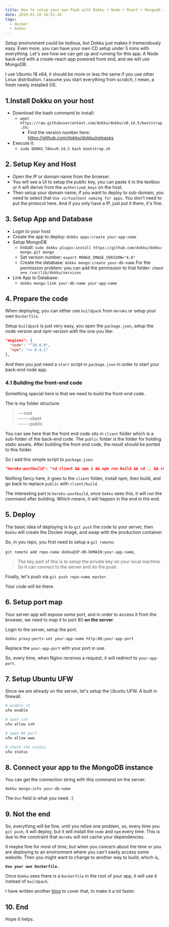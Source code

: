 ```yaml
---
title: How to setup your own PaaS with Dokku + Node + React + Mongodb + Nginx
date: 2019-01-28 16:51:34
tags:
  - docker
  - dokku
---
```


Setup environment could be tedious, but Dokku just makes it tremendously easy. Even more, you can have your own CD setup under 5 mins with everything. Let's see how we can get up and running for this app: A Node back-end with a create-react-app powered front end, and we will use MongoDB.

<!--more-->

I use Ubuntu 18 x64, it should be more or less the same if you use other Linux distribution. I assume you start everything from scratch, I mean, a fresh newly installed OS.

## 1.Install Dokku on your host

- Download the bash command to install:
  - `wget https://raw.githubusercontent.com/dokku/dokku/v0.14.5/bootstrap.sh;`
    - Find the version number here: https://github.com/dokku/dokku/releases
- Execute it:
  - `sudo DOKKU_TAG=v0.14.5 bash bootstrap.sh`

## 2. Setup Key and Host

- Open the IP or domain name from the browser.
- You will see a UI to setup the public key, you can paste it in the textbox or it will derive from the `authorized_keys` on the host.
- Then setup your domain name, if you want to deploy to sub-domain, you need to select that `Use virtualhost naming for apps`. You don't need to put the protocol here. And if you only have a IP, just put it there, it's fine.

## 3. Setup App and Database

- Login to your host
- Create the app to deploy: `dokku apps:create your-app-name`
- Setup MongoDB
  - Install: `sudo dokku plugin:install https://github.com/dokku/dokku-mongo.git mongo`
  - Set version number: `export MONGO_IMAGE_VERSION="4.0"`
  - Create the database: `dokku mongo:create your-db-name`
    For the permission problem: you can add the permission to that folder: `chmod a+w /var/lib/dokku/services`
- Link App to Database:
  - `dokku mongo:link your-db-name your-app-name`

## 4. Prepare the code

When deploying, you can either use `buildpack` from `Heroku` or setup your own `Dockerfile`.

Setup `buildpack` is just very easy, you open the `package.json`, setup the node version and npm version with the one you like:

```json
"engines": {
  "node": "^10.0.0",
  "npm": ">= 6.4.1"
},
```

And then you just need a `start` script in `package.json` in order to start your back-end node app.

### 4.1 Building the front-end code

Something special here is that we need to build the front-end code.

The is my folder structure:

>---root <br>
>------client <br>
>------public

You can see here that the front end code sits in `client` folder which is a sub-folder of the back-end code. The `public` folder is the folder for holding static assets. After building the front end code, the result should be ported to this folder.

So I add this simple script to `package.json`:

```json
"heroku-postbuild": "cd client && npm i && npm run build && cd .. && rm -rf ./public && mv ./client/build ./public",
```

Nothing fancy here, it goes to the `client` folder, install npm, then build, and go back to replace `public` with `client/build`.

The interesting part is `heroku-postbuild`, once `Dokku` sees this, it will run the command after building. Which means, it will happen in the end in the end.

## 5. Deploy

The basic idea of deploying is to `git push` the code to your server, then `Dokku` will create the Docker image, and swap with the production container.

So, in you repo, you first need to setup a `git remote`:

`git remote add repo-name dokku@IP-OR-DOMAIN:your-app-name`,

> The key part of this is to setup the private key on your local machine. So it can connect to the server and do the push.

Finally, let's push via `git push repo-name master`.

Your code will be there.

## 6. Setup port map

Your server app will expose some port, and in order to access it from the browser, we need to map it to port 80 **on the server**.

Login to the server, setup the port.

`dokku proxy:ports-set your-app-name http:80:your-app-port
`

Replace the `your-app-port` with your port in use.

So, every time, when Nginx receives a request, it will redirect to `your-app-port`.

## 7. Setup Ubuntu UFW

Since we are already on the server, let's setup the Ubuntu UFW. A built in firewall.

```bash
# enable it
ufw enable

# open ssh
ufw allow ssh

# open 80 port
ufw allow www

# check the status
ufw status
```

## 8. Connect your app to the MongoDB instance

You can get the connection string with this command on the server:

`dokku mongo:info your-db-name`

The `Dsn` field is what you need. :)

## 9. Not the end

So, everything will be fine, until you relize one problem, so, every time you `git push`, it will deploy, but it will install the `node` and `npm` every time. This is due to the constraint that `HeroKu` will not cache your dependencies.

It maybe fine for most of time, but when you concern about the time or you are deploying to an environment where you can't easily access some website. Then you might want to change to another way to build, which is,

**`Use your own Dockerfile.`**

Once `Dokku` sees there is a `Dockerfile` in the root of your app, it will use it instead of `buildpack`.

I have written another [blog](/2019/01/28/how-to-create-your-own-dockerfile-for-a-rapid-dokku-deployment/) to cover that, to make it a lot faster.

## 10. End

Hope it helps.